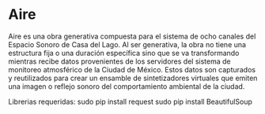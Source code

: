 # Aire
Aire es una obra generativa compuesta para el sistema de ocho canales del Espacio Sonoro de Casa del Lago. 
Al ser generativa, la obra no tiene una estructura fija o una duración específica sino que se va transformando 
mientras recibe datos provenientes de los servidores del sistema de monitoreo atmosférico de la Ciudad de México. 
Estos datos son capturados y reutilizados para crear un ensamble de sintetizadores virtuales que emiten una imagen 
o reflejo sonoro del comportamiento ambiental de la ciudad.

Librerias requeridas:
sudo pip install request
sudo pip install BeautifulSoup
